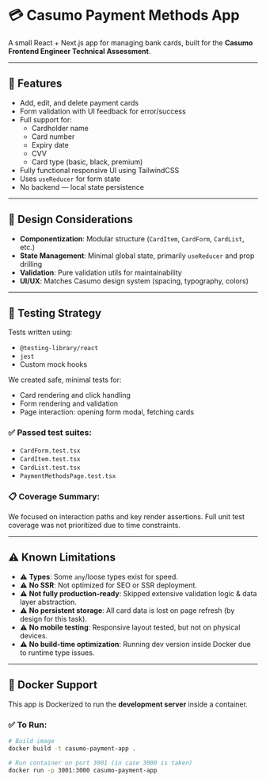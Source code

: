 # 💳 Casumo Payment Methods App

A small React + Next.js app for managing bank cards, built for the **Casumo Frontend Engineer Technical Assessment**.

---

## 🚀 Features

- Add, edit, and delete payment cards
- Form validation with UI feedback for error/success
- Full support for:
    - Cardholder name
    - Card number
    - Expiry date
    - CVV
    - Card type (basic, black, premium)
- Fully functional responsive UI using TailwindCSS
- Uses `useReducer` for form state
- No backend — local state persistence

---

## 🧠 Design Considerations

- **Componentization**: Modular structure (`CardItem`, `CardForm`, `CardList`, etc.)
- **State Management**: Minimal global state, primarily `useReducer` and prop drilling
- **Validation**: Pure validation utils for maintainability
- **UI/UX**: Matches Casumo design system (spacing, typography, colors)

---

## 🔬 Testing Strategy

Tests written using:

- `@testing-library/react`
- `jest`
- Custom mock hooks

We created safe, minimal tests for:

- Card rendering and click handling
- Form rendering and validation
- Page interaction: opening form modal, fetching cards

### ✅ Passed test suites:

- `CardForm.test.tsx`
- `CardItem.test.tsx`
- `CardList.test.tsx`
- `PaymentMethodsPage.test.tsx`

### 📋 Coverage Summary:

We focused on interaction paths and key render assertions. Full unit test coverage was not prioritized due to time constraints.

---

## ⚠️ Known Limitations

- ⚠️ **Types**: Some `any`/loose types exist for speed.
- ⚠️ **No SSR**: Not optimized for SEO or SSR deployment.
- ⚠️ **Not fully production-ready**: Skipped extensive validation logic & data layer abstraction.
- ⚠️ **No persistent storage**: All card data is lost on page refresh (by design for this task).
- ⚠️ **No mobile testing**: Responsive layout tested, but not on physical devices.
- ⚠️ **No build-time optimization**: Running dev version inside Docker due to runtime type issues.

---

## 🐳 Docker Support

This app is Dockerized to run the **development server** inside a container.

### ✅ To Run:

```bash
# Build image
docker build -t casumo-payment-app .

# Run container on port 3001 (in case 3000 is taken)
docker run -p 3001:3000 casumo-payment-app
